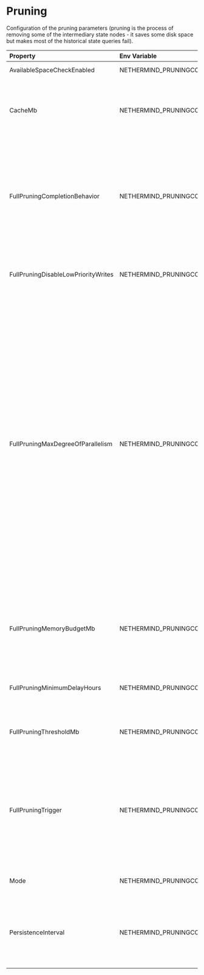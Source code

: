 # Pruning

Configuration of the pruning parameters (pruning is the process of removing some of the intermediary state nodes - it
saves some disk space but makes most of the historical state queries fail).

| Property                            | Env Variable                                                 | Description                                                                                                                                                                                                                                                                                                                                                                                                                                                                                                                                                                                                                                                                                                                                                                                           | Default |
|:------------------------------------|:-------------------------------------------------------------|:------------------------------------------------------------------------------------------------------------------------------------------------------------------------------------------------------------------------------------------------------------------------------------------------------------------------------------------------------------------------------------------------------------------------------------------------------------------------------------------------------------------------------------------------------------------------------------------------------------------------------------------------------------------------------------------------------------------------------------------------------------------------------------------------------|:--------|
| AvailableSpaceCheckEnabled          | NETHERMIND_PRUNINGCONFIG_AVAILABLESPACECHECKENABLED          | Enables available disk space check.                                                                                                                                                                                                                                                                                                                                                                                                                                                                                                                                                                                                                                                                                                                                                                   | true    |
| CacheMb                             | NETHERMIND_PRUNINGCONFIG_CACHEMB                             | 'Memory' pruning: Pruning cache size in MB (amount if historical nodes data to store in cache - the bigger the cache the bigger the disk space savings).                                                                                                                                                                                                                                                                                                                                                                                                                                                                                                                                                                                                                                              | 1024    |
| FullPruningCompletionBehavior       | NETHERMIND_PRUNINGCONFIG_FULLPRUNINGCOMPLETIONBEHAVIOR       | Determines what to do after Nethermind completes a full prune. 'None': does not take any special action. 'ShutdownOnSuccess': shuts Nethermind down if the full prune succeeded. 'AlwaysShutdown': shuts Nethermind down once the prune completes, whether it succeeded or failed.                                                                                                                                                                                                                                                                                                                                                                                                                                                                                                                    | None    |
| FullPruningDisableLowPriorityWrites | NETHERMIND_PRUNINGCONFIG_FULLPRUNINGDISABLELOWPRIORITYWRITES | Full pruning uses low priority writes to prevent blocking block processing. If not needed, set this to true for faster full pruning.                                                                                                                                                                                                                                                                                                                                                                                                                                                                                                                                                                                                                                                                  | false   |
| FullPruningMaxDegreeOfParallelism   | NETHERMIND_PRUNINGCONFIG_FULLPRUNINGMAXDEGREEOFPARALLELISM   | 'Full' pruning: Defines how many parallel tasks and potentially used threads can be created by full pruning. -1 - number of logical processors, 0 - 25% of logical processors, 1 - full pruning will run on single thread. Recommended value depends on the type of the node. If the node needs to be responsive (its RPC or Validator node) then recommended value is the default value or below is recommended. If the node doesn't have much other responsibilities but needs to be reliably be able to follow the chain without any delays and produce live logs - the default value or above is recommended. If the node doesn't have to be responsive, has very fast I/O (like NVME) and the shortest pruning time is to be achieved, this can be set to the number of logical processors (-1). | 0       |
| FullPruningMemoryBudgetMb           | NETHERMIND_PRUNINGCONFIG_FULLPRUNINGMEMORYBUDGETMB           | Set the memory budget used for the trie visit. Increasing this significantly reduces read iops requirement at expense of RAM. Default depend on network. Set to 0 to disable.                                                                                                                                                                                                                                                                                                                                                                                                                                                                                                                                                                                                                         | 4000    |
| FullPruningMinimumDelayHours        | NETHERMIND_PRUNINGCONFIG_FULLPRUNINGMINIMUMDELAYHOURS        | In order to not exhaust disk writes, there is a minimum delay between allowed full pruning operations.                                                                                                                                                                                                                                                                                                                                                                                                                                                                                                                                                                                                                                                                                                | 240     |
| FullPruningThresholdMb              | NETHERMIND_PRUNINGCONFIG_FULLPRUNINGTHRESHOLDMB              | 'Full' pruning: Defines threshold in MB to trigger full pruning, depends on 'Mode' and 'FullPruningTrigger'.                                                                                                                                                                                                                                                                                                                                                                                                                                                                                                                                                                                                                                                                                          | 256000  |
| FullPruningTrigger                  | NETHERMIND_PRUNINGCONFIG_FULLPRUNINGTRIGGER                  | 'Full' pruning: Defines trigger for full pruning, manuel trigger is always supported via admin_prune RPC call. Either size of StateDB or free space left on Volume where StateDB is located can be configured as auto triggers. Possible values: 'Manual', 'StateDbSize', 'VolumeFreeSpace'.                                                                                                                                                                                                                                                                                                                                                                                                                                                                                                          | Manual  |
| Mode                                | NETHERMIND_PRUNINGCONFIG_MODE                                | Sets pruning mode. Possible values: 'None', 'Memory', 'Full', 'Hybrid'.                                                                                                                                                                                                                                                                                                                                                                                                                                                                                                                                                                                                                                                                                                                               | Hybrid  |
| PersistenceInterval                 | NETHERMIND_PRUNINGCONFIG_PERSISTENCEINTERVAL                 | 'Memory' pruning: Defines how often blocks will be persisted even if not required by cache memory usage (the bigger the value the bigger the disk space savings)                                                                                                                                                                                                                                                                                                                                                                                                                                                                                                                                                                                                                                      | 8192    |
